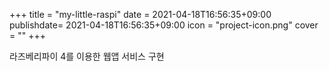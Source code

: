 +++
title = "my-little-raspi"
date = 2021-04-18T16:56:35+09:00
publishdate= 2021-04-18T16:56:35+09:00
icon = "project-icon.png"
cover = ""
+++

라즈베리파이 4를 이용한 웹앱 서비스 구현